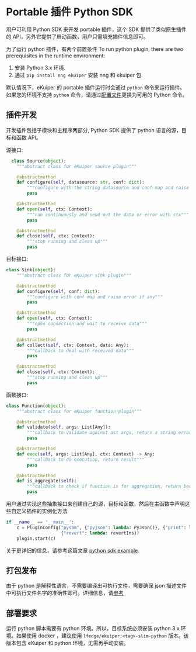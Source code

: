 # Portable 插件 Python SDK 
用户可利用 Python SDK 来开发 portable 插件，这个 SDK 提供了类似原生插件的 API，另外它提供了启动函数，用户只需填充插件信息即可。

为了运行 python 插件，有两个前置条件
To run python plugin, there are two prerequisites in the runtime environment:
1. 安装 Python 3.x 环境.
2. 通过 `pip install nng ekuiper` 安装 nng 和 ekuiper 包.

默认情况下，eKuiper 的 portable 插件运行时会通过 `python` 命令来运行插件。如果您的环境不支持 `python` 命令，请通过[配置文件](../../operation/config/configuration_file.md#portable-插件配置)更换为可用的 Python 命令。

## 插件开发

开发插件包括子模块和主程序两部分, Python SDK 提供了 python 语言的源，目标和函数 API。

源接口:
```python
  class Source(object):
    """abstract class for eKuiper source plugin"""

    @abstractmethod
    def configure(self, datasource: str, conf: dict):
        """configure with the string datasource and conf map and raise error if any"""
        pass

    @abstractmethod
    def open(self, ctx: Context):
        """run continuously and send out the data or error with ctx"""
        pass

    @abstractmethod
    def close(self, ctx: Context):
        """stop running and clean up"""
        pass
```

目标接口:
```python
class Sink(object):
    """abstract class for eKuiper sink plugin"""

    @abstractmethod
    def configure(self, conf: dict):
        """configure with conf map and raise error if any"""
        pass

    @abstractmethod
    def open(self, ctx: Context):
        """open connection and wait to receive data"""
        pass

    @abstractmethod
    def collect(self, ctx: Context, data: Any):
        """callback to deal with received data"""
        pass

    @abstractmethod
    def close(self, ctx: Context):
        """stop running and clean up"""
        pass
```

函数接口:
```python
class Function(object):
    """abstract class for eKuiper function plugin"""

    @abstractmethod
    def validate(self, args: List[Any]):
        """callback to validate against ast args, return a string error or empty string"""
        pass

    @abstractmethod
    def exec(self, args: List[Any], ctx: Context) -> Any:
        """callback to do execution, return result"""
        pass

    @abstractmethod
    def is_aggregate(self):
        """callback to check if function is for aggregation, return bool"""
        pass
```
用户通过实现这些抽象接口来创建自己的源，目标和函数，然后在主函数中声明这些自定义插件的实例化方法

```python
if __name__ == '__main__':
    c = PluginConfig("pysam", {"pyjson": lambda: PyJson()}, {"print": lambda: PrintSink()},
                     {"revert": lambda: revertIns})
    plugin.start(c)
```

关于更详细的信息，请参考这篇文章 [python sdk example](https://github.com/lf-edge/ekuiper/tree/master/sdk/python).

## 打包发布

由于 python 是解释性语言，不需要编译出可执行文件，需要确保 json 描述文件中可执行文件名字的准确性即可。详细信息，请[参考](./overview.md#打包发布)

## 部署要求

运行 python 脚本需要有 python 环境。所以，目标系统必须安装 python 3.x 环境。如果使用 docker ，建议使用 `lfedge/ekuiper:<tag>-slim-python` 版本。该版本包含 eKuiper 和 python 环境，无需再手动安装。